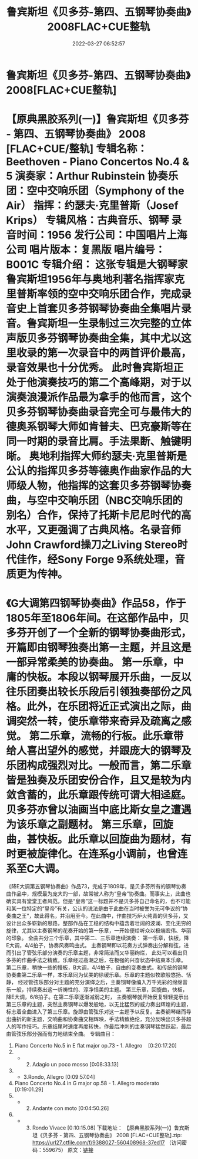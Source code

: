 ﻿---
title: 鲁宾斯坦《贝多芬-第四、五钢琴协奏曲》2008FLAC+CUE整轨
date: 2022-03-27 06:52:57
categories: 古典音乐、新世纪、纯音雅乐
tags: 纯音雅乐
---
# 鲁宾斯坦《贝多芬-第四、五钢琴协奏曲》2008[FLAC+CUE整轨]

【原典黑胶系列(一)】鲁宾斯坦《贝多芬 - 第四、五钢琴协奏曲》 2008 [FLAC+CUE/整轨]
专辑名称：Beethoven - Piano Concertos No.4 & 5
演奏家：Arthur Rubinstein
协奏乐团：空中交响乐团（Symphony of the Air）
指挥：约瑟夫·克里普斯（Josef Krips）
专辑风格：古典音乐、钢琴
录音时间：1956
发行公司：中国唱片上海公司
唱片版本：复黑版
唱片编号：B001C
专辑介绍：
这张专辑是大钢琴家鲁宾斯坦1956年与奥地利著名指挥家克里普斯率领的空中交响乐团合作，完成录音史上首套贝多芬钢琴协奏曲全集唱片录音。鲁宾斯坦一生录制过三次完整的立体声版贝多芬钢琴协奏曲全集，其中尤以这里收录的第一次录音中的两首评价最高，录音效果也十分优秀。
此时鲁宾斯坦正处于他演奏技巧的第二个高峰期，对于以演奏浪漫派作品最为拿手的他而言，这个贝多芬钢琴协奏曲录音完全可与最伟大的德奥系钢琴大师如肯普夫、巴克豪斯等在同一时期的录音比肩。手法果断、触键明晰。
奥地利指挥大师约瑟夫·克里普斯是公认的指挥贝多芬等德奥作曲家作品的大师级人物，他指挥的这套贝多芬钢琴协奏曲，与空中交响乐团（NBC交响乐团的别名）合作，保持了托斯卡尼尼时代的高水平，又更强调了古典风格。名录音师John
Crawford操刀之Living Stereo时代佳作，经Sony Forge 9系统处理，音质更为传神。
===============================
《G大调第四钢琴协奏曲》作品58，作于1805年至1806年间。在这部作品中，贝多芬开创了一个全新的钢琴协奏曲形式，开篇即由钢琴独奏出第一主题，并且这是一部异常柔美的协奏曲。
第一乐章，中庸的快板。本段以钢琴展开乐曲，一反以往乐团奏出较长乐段后引领独奏部份之风格。此外，在乐团将近正式演出之际，曲调突然一转，使乐章带来奇异及疏离之感觉。
第二乐章，流畅的行板。此乐章带给人喜出望外的感觉，并跟庞大的钢琴及乐团构成强烈对比。一般而言，第二乐章皆是独奏及乐团安份合作，且又是较为内敛含蓄的，此乐章跟传统可谓大相迳庭。贝多芬亦曾以油画当中底比斯女皇之遭遇为该乐章之副题材。
第三乐章，回旋曲，甚快板。此乐章以回旋曲为题材，有时更被旋律化。在连系g小调前，也曾连系至C大调。
================================
《降E大调第五钢琴协奏曲》作品73，完成于1809年，是贝多芬所有的钢琴协奏曲作品中，规模最为庞大的一部，故常被人称为“皇帝”协奏曲。而事实上，此曲也确实具有堂堂王者风范。但是“皇帝”这一标题并不是贝多芬自己命名的，也不可能和某一位特定的“皇帝”有关，公认的说法是由于此曲在当时被誉为无可争议的“协奏曲之王”，故此得名，并沿用至今。在此曲中，作曲技巧炉火纯青的贝多芬，又设计出众多崭新的思路，整部作品在工稳的结构中蕴含着壮阔的波澜、变化无穷的旋律，尤其以主奏钢琴的花奏开始的第一乐章，一开始便给听众以极端宏伟、华丽的印象。
全曲共分三个乐章，其中第二、三乐章连续演奏：
第一乐章，快板，降E大调，4/4拍子，协奏风奏鸣曲式。
主奏钢琴即以花奏方式弹奏出分解和弦，进而引出了管弦乐部分演奏的乐章主题，非常简洁而又华丽绚烂，
此处可以看出贝多芬的作曲手法之精致。乐章经过高潮之后，在极强的兴奋状态中结束本乐章。
第二乐章，稍快一些的慢板，B大调，4/4拍子，自由的变奏曲式。和传统的钢琴协奏曲第二乐章一样，本乐章同为优美的徐缓乐章。乐章的主题似牧歌般悠扬、恬静，
经过管弦乐部分对主题的充分演绎之后，主奏钢琴像编入万千光彩的绵绵音乐一般，持续奏出这一祈祷性的、淳净恬美的主题。
第三乐章，回旋曲，快板，降E大调，6/8拍子。在第二乐章逐渐减弱之时，
主奏钢琴就开始反复轻轻提示出第三乐章的主题，突然主奏钢琴以爆发般地，以无比猛烈的威力奏出辉煌的主题，标志着全曲进入了第三乐章。旋即由管弦乐对这一主题予以反复。主奏钢琴继而导出曲折的新主题，交响曲和协奏曲交相辉映，手法精致绝伦，充分反映出贝多芬超人的写作技巧。乐章结尾时速度再度转快，作最后冲刺的主奏钢琴猛然跃起，最后由管弦乐部分强而有力地结束全曲。
专辑曲目：
01. Piano Concerto No.5 in E flat major op.73 - 1.
Allegro    [0:20:17.20]
02. - 2. Adagio un poco mosso
[0:08:33.13]
03. - 3.Rondo, Allegro
[0:09:57.04]
04. Piano Concerto No.4 in G major op.58 - 1. Allegro
moderato    [0:19:01.29]
05. - 2. Andante con moto
[0:04:50.26]
06. - 3. Rondo Vivace
[0:10:15.08]
下载地址：
【原典黑胶系列(一)】鲁宾斯坦《贝多芬 - 第四、五钢琴协奏曲》 2008 [FLAC+CUE整轨].zip:
https://url27.ctfile.com/f/9388027-560408968-37ed17
（访问密码：559675）
原文：[链接](https://blog.sina.com.cn/s/blog_1647c7e7601030we5.html)